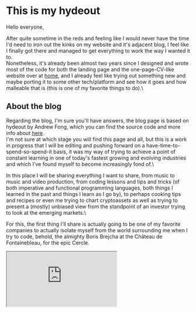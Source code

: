# This is my hydeout

Hello everyone, 

After quite sometime in the reds and feeling like I would never have the time I'd need to iron out the kinks on my website and it's adjacent blog, I feel like I finally got there and managed to get everything to work the way I wanted it to.\
Nonetheless, it's already been almost two years since I designed and wrote most of the code for both the landing page and the one-page-CV-like website over at [home](hugocarvalho.me), and I already feel like trying out something new and maybe porting it to some other tech/platform and see how it goes and how malleable that is (this is one of my favorite things to do).\

## About the blog

Regarding the blog, I'm sure you'll have answers, the blog page is based on hydeout by Andrew Fong, which you can find the source code and more info about [here](https://github.com/fongandrew).\
I'm not sure at which stage you will find this page and all, but this is a work in progress that I will be editing and pushing forward on a have-time-to-spend-so-spend-it basis, it was my way of trying to achieve a point of constant learning in one of today's fastest growing and evolving industries and which I've found myself to become increasingly fond of.\

In this place I will be sharing everything I want to share, from music to music and video production, from coding lessons and tips and tricks (of both imperative and functional programming languages, both things I learned in the past and things I learn as I go by), to perhaps cooking tips and recipes or even me trying to chart cryptoassets as well as trying to present a (mostly) unbiased view from the standpoint of an investor trying to look at the emerging markets.\

For this, the first thing I'll share is actually going to be one of my favorite companies to actually isolate myself from the world surrounding me when I try to code, behold, the almighty Boris Brejcha at the Château de Fontainebleau, for the epic Cercle.

<div class="embed-responsive embed-responsive-16by9">
  <iframe class="embed-responsive-item" src="https://www.youtube.com/watch?v=4Rc-NGWEHdU"></iframe>
</div>



